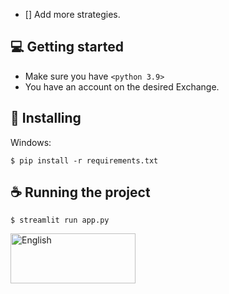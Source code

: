 

- [] Add more strategies.


## 💻 Getting started

* Make sure you have `<python 3.9>`
* You have an account on the desired Exchange.

## 🚀 Installing

Windows:
```
$ pip install -r requirements.txt
```

## ☕ Running the project

```
$ streamlit run app.py
```


<a href="https://www.paypal.com/cgi-bin/webscr?cmd=_s-xclick&hosted_button_id=GSZBCGK7Z465J&source=url">
    <img src="https://raw.githubusercontent.com/iqoptionapi/iqoptionapi/master/docs/paypal-donate-button.png"
        alt="English" width="200" height="80" />
